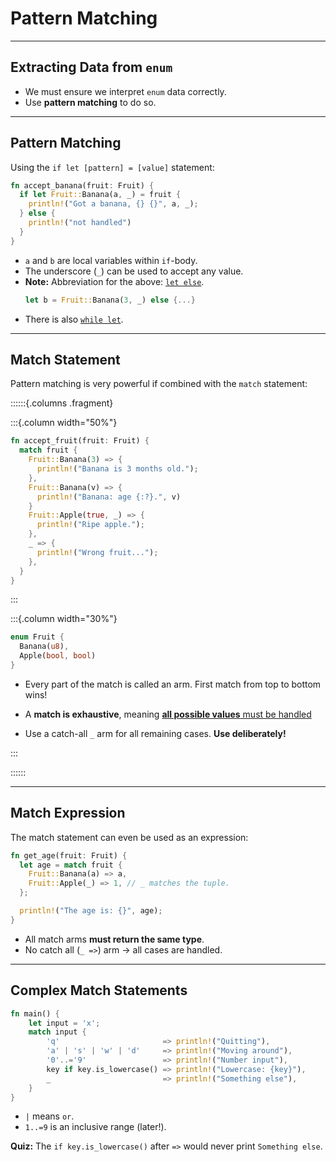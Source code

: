 <!-- markdownlint-disable-file MD034 MD033 MD001 MD024 MD026-->

# Pattern Matching

---

## Extracting Data from `enum`

- We must ensure we interpret `enum` data correctly.
- Use **pattern matching** to do so.

---

## Pattern Matching

Using the `if let [pattern] = [value]` statement:

```rust
fn accept_banana(fruit: Fruit) {
  if let Fruit::Banana(a, _) = fruit {
    println!("Got a banana, {} {}", a, _);
  } else {
    println!("not handled")
  }
}
```

- `a` and `b` are local variables within `if`-body.
- The underscore (`_`) can be used to accept any value.
- **Note:** Abbreviation for the above:
  [`let else`](https://doc.rust-lang.org/rust-by-example/flow_control/let_else.html).
  ```rust
  let b = Fruit::Banana(3, _) else {...}
  ```
- There is also
  [`while let`](https://doc.rust-lang.org/rust-by-example/flow_control/while_let.html).

---

## Match Statement

Pattern matching is very powerful if combined with the `match` statement:

::::::{.columns .fragment}

:::{.column width="50%"}

```rust
fn accept_fruit(fruit: Fruit) {
  match fruit {
    Fruit::Banana(3) => {
      println!("Banana is 3 months old.");
    },
    Fruit::Banana(v) => {
      println!("Banana: age {:?}.", v)
    }
    Fruit::Apple(true, _) => {
      println!("Ripe apple.");
    },
    _ => {
      println!("Wrong fruit...");
    },
  }
}
```

:::

:::{.column width="30%"}

```rust
enum Fruit {
  Banana(u8),
  Apple(bool, bool)
}
```

- Every part of the match is called an arm. First match from top to bottom wins!

- A **match is exhaustive**, meaning
  [**all possible values** must be handled](https://play.rust-lang.org/?version=stable&mode=debug&edition=2021&gist=62dc4e2804b91dfc1a7f40f1826fb538)

- Use a catch-all `_` arm for all remaining cases. **Use deliberately!**

:::

::::::

---

## Match Expression

The match statement can even be used as an expression:

```rust
fn get_age(fruit: Fruit) {
  let age = match fruit {
    Fruit::Banana(a) => a,
    Fruit::Apple(_) => 1, // _ matches the tuple.
  };

  println!("The age is: {}", age);
}
```

- All match arms **must return the same type**.
- No catch all (`_ =>`) arm -> all cases are handled.

---

## Complex Match Statements

```rust {contenteditable="true"}
fn main() {
    let input = 'x';
    match input {
        'q'                       => println!("Quitting"),
        'a' | 's' | 'w' | 'd'     => println!("Moving around"),
        '0'..='9'                 => println!("Number input"),
        key if key.is_lowercase() => println!("Lowercase: {key}"),
        _                         => println!("Something else"),
    }
}
```

- `|` means `or`.
- `1..=9` is an inclusive range (later!).

**Quiz:** The `if key.is_lowercase()` after `=>` would never print
`Something else`.
